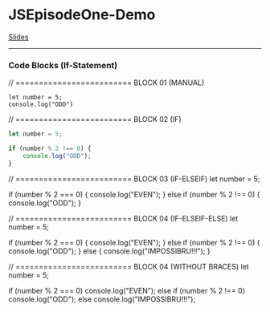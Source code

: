 # JSEpisodeOne-Demo

[Slides](https://docs.google.com/presentation/d/1P8MPXUktK_viz0AO2Vqu4WKPrCiWLh7CGbiKrTztLcU/edit#slide=id.g43fb029fa7_0_5)

---

### Code Blocks (If-Statement)

// ========================= BLOCK 01 (MANUAL)

    let number = 5;
    console.log("ODD")

// ========================= BLOCK 02 (IF)

```javascript
let number = 5;

if (number % 2 !== 0) {
    console.log("ODD");
}
```
// ========================= BLOCK 03 (IF-ELSEIF)
let number = 5;

if (number % 2 === 0) {
    console.log("EVEN");
} else if (number % 2 !== 0) {
    console.log("ODD");
}

// ========================= BLOCK 04 (IF-ELSEIF-ELSE)
let number = 5;

if (number % 2 === 0) {
    console.log("EVEN");
} else if (number % 2 !== 0) {
    console.log("ODD");
} else {
    console.log("IMPOSSIBRU!!!");
}

// ========================= BLOCK 04 (WITHOUT BRACES)
let number = 5;

if (number % 2 === 0)
    console.log("EVEN");
else if (number % 2 !== 0)
    console.log("ODD");
else
    console.log("IMPOSSIBRU!!!");
